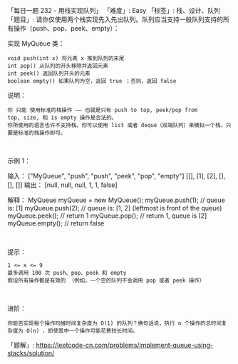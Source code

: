 「每日一题 232 - 用栈实现队列」
「难度」: Easy
「标签」: 栈、设计、队列
「题目」: 请你仅使用两个栈实现先入先出队列。队列应当支持一般队列支持的所有操作（push、pop、peek、empty）：

实现 MyQueue 类：


	void push(int x) 将元素 x 推到队列的末尾
	int pop() 从队列的开头移除并返回元素
	int peek() 返回队列开头的元素
	boolean empty() 如果队列为空，返回 true ；否则，返回 false


说明：


	你 只能 使用标准的栈操作 —— 也就是只有 push to top, peek/pop from top, size, 和 is empty 操作是合法的。
	你所使用的语言也许不支持栈。你可以使用 list 或者 deque（双端队列）来模拟一个栈，只要是标准的栈操作即可。


 

示例 1：

输入：
["MyQueue", "push", "push", "peek", "pop", "empty"]
[[], [1], [2], [], [], []]
输出：
[null, null, null, 1, 1, false]

解释：
MyQueue myQueue = new MyQueue();
myQueue.push(1); // queue is: [1]
myQueue.push(2); // queue is: [1, 2] (leftmost is front of the queue)
myQueue.peek(); // return 1
myQueue.pop(); // return 1, queue is [2]
myQueue.empty(); // return false





 

提示：


	1 <= x <= 9
	最多调用 100 次 push、pop、peek 和 empty
	假设所有操作都是有效的 （例如，一个空的队列不会调用 pop 或者 peek 操作）


 

进阶：


	你能否实现每个操作均摊时间复杂度为 O(1) 的队列？换句话说，执行 n 个操作的总时间复杂度为 O(n) ，即使其中一个操作可能花费较长时间。



「题解」: https://leetcode-cn.com/problems/implement-queue-using-stacks/solution/